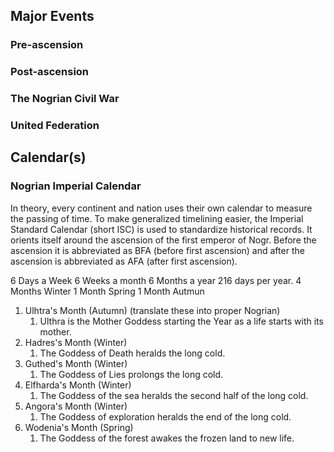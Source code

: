 

## Major Events


### Pre-ascension 


### Post-ascension


### The Nogrian Civil War


### United Federation




## Calendar(s)


### Nogrian Imperial Calendar

In theory, every continent and nation uses their own calendar to measure the passing of time. To make generalized timelining easier, the Imperial Standard Calendar (short ISC) is used to standardize historical records. It orients itself around the ascension of the first emperor of Nogr. Before the ascension it is abbreviated as BFA (before first ascension) and after the ascension is abbreviated as AFA (after first ascension).


6 Days a Week 
6 Weeks a month 
6 Months a year
216 days per year. 
4 Months Winter 
1 Month Spring
1 Month Autmun

1. Ulhtra's Month (Autumn) (translate these into proper Nogrian) 
	1. Ulthra is the Mother Goddess starting the Year as a life starts with its mother. 
2. Hadres's Month (Winter)
	1. The Goddess of Death heralds the long cold.
3. Guthed's Month (Winter)
	1. The Goddess of Lies prolongs the long cold.
4. Elfharda's Month (Winter)
	1. The Goddess of the sea heralds the second half of the long cold.
5. Angora's Month (Winter)
	1. The Goddess of exploration heralds the end of the long cold. 
6. Wodenia's Month (Spring)
	1. The Goddess of the forest awakes the frozen land to new life. 



